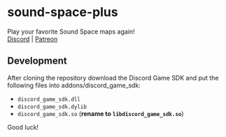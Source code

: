 # sound-space-plus
Play your favorite Sound Space maps again!  
[Discord](https://discord.gg/ssp) | [Patreon](https://www.patreon.com/soundspaceplus)

## Development
After cloning the repository download the Discord Game SDK and put the following files into addons/discord_game_sdk:  
- `discord_game_sdk.dll`  
- `discord_game_sdk.dylib`  
- `discord_game_sdk.so` (__rename to `libdiscord_game_sdk.so`__)  

Good luck!   
